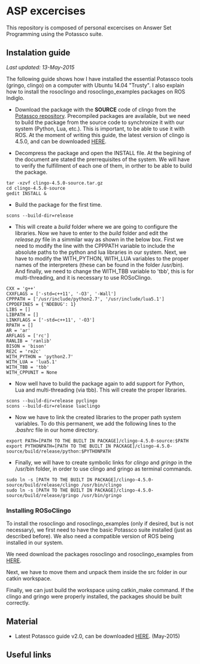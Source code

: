 # ASP excercises

This repository is composed of personal excercises on Answer Set Programming using the Potassco suite.

## Instalation guide
*Last updated: 13-May-2015*

The following guide shows how I have installed the essential Potassco tools (gringo, clingo) on a computer with Ubuntu 14.04 "Trusty". I also explain how to install the rosoclingo and rosoclingo_examples packages on ROS Indiglo.

* Download the package with the **SOURCE** code of clingo from the [Potassco repository](http://sourceforge.net/projects/potassco/files/clingo/). Precompiled packages are available, but we need to build the package from the source code to synchronize it with our system (Python, Lua, etc.). This is important, to be able to use it with ROS. At the moment of writing this guide, the latest version of clingo is 4.5.0, and can be downloaded [HERE](http://sourceforge.net/projects/potassco/files/clingo/4.5.0/).

* Decompress the package and open the INSTALL file. At the begining of the document are stated the prerrequisites of the system. We will have to verify the fulfillment of each one of them, in orther to be able to build the package.

```
tar -xzvf clingo-4.5.0-source.tar.gz
cd clingo-4.5.0-source
gedit INSTALL &
```

* Build the package for the first time.
```
scons --build-dir=release
```

* This will create a *build* folder where we are going to configure the libraries. Now we have to enter to the *build* folder and edit the *release.py* file in a simmilar way as shown in the below box. First we need to modify the line with the CPPPATH variable to include the absolute paths to the python and lua libraries in our system. Next, we have to modify the WITH_PYTHON, WITH_LUA variables to the proper names of the interpreters (these can be found in the folder /usr/bin). And finally, we need to change the WITH_TBB variable to 'tbb', this is for multi-threading, and it is necessary to use ROSoClingo.
```
CXX = 'g++'
CXXFLAGS = ['-std=c++11', '-O3', '-Wall']
CPPPATH = ['/usr/include/python2.7', '/usr/include/lua5.1']
CPPDEFINES = {'NDEBUG': 1}
LIBS = []
LIBPATH = []
LINKFLAGS = ['-std=c++11', '-O3']
RPATH = []
AR = 'ar'
ARFLAGS = ['rc']
RANLIB = 'ranlib'
BISON = 'bison'
RE2C = 're2c'
WITH_PYTHON = 'python2.7'
WITH_LUA = 'lua5.1'
WITH_TBB = 'tbb'
WITH_CPPUNIT = None
```

* Now well have to build the package again to add support for Python, Lua and multi-threading (via tbb). This will create the proper libraries.
```
scons --build-dir=release pyclingo
scons --build-dir=release luaclingo
```

* Now we have to link the created libraries to the proper path system variables. To do this permanent, we add the following lines to the *.bashrc* file in our home directory.
```
export PATH=[PATH TO THE BUILT IN PACKAGE]/clingo-4.5.0-source:$PATH
export PYTHONPATH=[PATH TO THE BUILT IN PACKAGE]/clingo-4.5.0-source/build/release/python:$PYTHONPATH
```

* Finally, we will have to create symbolic links for *clingo* and *gringo* in the /usr/bin folder, in order to use clingo and gringo as terminal commands.
```
sudo ln -s [PATH TO THE BUILT IN PACKAGE]/clingo-4.5.0-source/build/release/clingo /usr/bin/clingo
sudo ln -s [PATH TO THE BUILT IN PACKAGE]/clingo-4.5.0-source/build/release/gringo /usr/bin/gringo
```

### Installing ROSoClingo

To install the rosoclingo and rosoclingo_examples (only if desired, but is not necessary), we first need to have the basic Potassco suite installed (just as described before). We also need a compatible version of ROS being installed in our system.

We need download the packages rosoclingo and rosoclingo_examples from [HERE](http://www.cs.uni-potsdam.de/rosoclingo/).

Next, we have to move them and unpack them inside the src folder in our catkin workspace.

Finally, we can just build the workspace using catkin_make command. If the clingo and gringo were properly installed, the packages should be built correctly.


## Material

* Latest Potassco guide v2.0, can be downloaded [HERE](http://sourceforge.net/projects/potassco/files/guide/2.0/). (May-2015)


## Useful links
